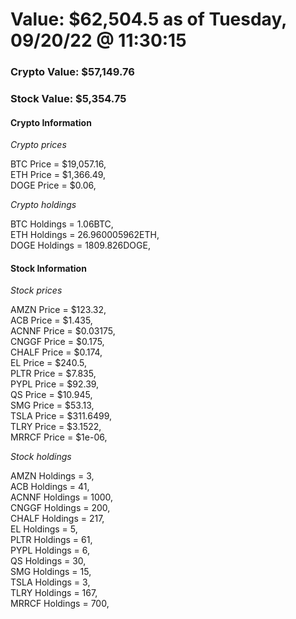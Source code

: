 # Value: $62,504.5 as of Tuesday, 09/20/22 @ 11:30:15 

### Crypto Value: $57,149.76

### Stock Value: $5,354.75

#### Crypto Information 
*Crypto prices* 

BTC Price = $19,057.16,  
ETH Price = $1,366.49,  
DOGE Price = $0.06,  


*Crypto holdings* 

BTC Holdings = 1.06BTC,  
ETH Holdings = 26.960005962ETH,  
DOGE Holdings = 1809.826DOGE,  


#### Stock Information 

*Stock prices* 

AMZN Price = $123.32,  
ACB Price = $1.435,  
ACNNF Price = $0.03175,  
CNGGF Price = $0.175,  
CHALF Price = $0.174,  
EL Price = $240.5,  
PLTR Price = $7.835,  
PYPL Price = $92.39,  
QS Price = $10.945,  
SMG Price = $53.13,  
TSLA Price = $311.6499,  
TLRY Price = $3.1522,  
MRRCF Price = $1e-06,  


*Stock holdings* 

AMZN Holdings = 3,  
ACB Holdings = 41,  
ACNNF Holdings = 1000,  
CNGGF Holdings = 200,  
CHALF Holdings = 217,  
EL Holdings = 5,  
PLTR Holdings = 61,  
PYPL Holdings = 6,  
QS Holdings = 30,  
SMG Holdings = 15,  
TSLA Holdings = 3,  
TLRY Holdings = 167,  
MRRCF Holdings = 700,  


